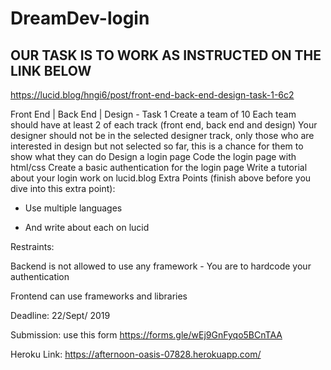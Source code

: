 # DreamDev-login
## OUR TASK IS TO WORK AS INSTRUCTED ON THE LINK BELOW
https://lucid.blog/hngi6/post/front-end-back-end-design-task-1-6c2


Front End | Back End | Design - Task 1
Create a team of 10
Each team should have at least 2 of each track (front end, back end and design)
Your designer should not be in the selected designer track, only those who are interested in design but not selected so far, this is a chance for them to show what they can do
Design a login page
Code the login page with html/css
Create a basic authentication for the login page
Write a tutorial about your login work on lucid.blog
Extra Points (finish above before you dive into this extra point):

* Use multiple languages

* And write about each on lucid

Restraints:

Backend is not allowed to use any framework - You are to hardcode your authentication

Frontend can use frameworks and libraries

Deadline: 22/Sept/ 2019

Submission: use this form https://forms.gle/wEj9GnFyqo5BCnTAA

Heroku Link:  https://afternoon-oasis-07828.herokuapp.com/
